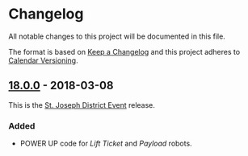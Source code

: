 # Changelog

All notable changes to this project will be documented in this file.

The format is based on [Keep a Changelog](http://keepachangelog.com/en/1.0.0/) and this project adheres to [Calendar Versioning](http://calver.org/).

## [18.0.0] - 2018-03-08

This is the [St. Joseph District Event](http://www.firstinmichigan.org/events/eventInfo.php?id=105&program=frc) release.

### Added

- POWER UP code for *Lift Ticket* and *Payload* robots.


[18.0.0]: https://github.com/strykeforce/powerup/compare/0d7a666...18.0.0

[unreleased]: https://github.com/strykeforce/powerup/compare/v18.0.0...master
